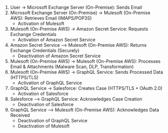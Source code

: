   1. User -> Microsoft Exchange Server (On-Premise): Sends Email
  2. Microsoft Exchange Server (On-Premise) -> Mulesoft (On-Premise AWS): Retrieves Email (IMAPS/POP3S)
     - Activation of Mulesoft
  3. Mulesoft (On-Premise AWS) -> Amazon Secret Service: Requests Exchange Credentials
     - Activation of Amazon Secret Service
  4. Amazon Secret Service --> Mulesoft (On-Premise AWS): Returns Exchange Credentials (Securely)
     - Deactivation of Amazon Secret Service
  5. Mulesoft (On-Premise AWS) -> Mulesoft (On-Premise AWS): Processes Email & Attachments (Malware Scan, DLP, Transformation)
  6. Mulesoft (On-Premise AWS) -> GraphQL Service: Sends Processed Data (HTTPS/TLS)
     - Activation of GraphQL Service
  7. GraphQL Service -> Salesforce: Creates Case (HTTPS/TLS + OAuth 2.0)
     - Activation of Salesforce
  8. Salesforce --> GraphQL Service: Acknowledges Case Creation
     - Deactivation of Salesforce
  9. GraphQL Service --> Mulesoft (On-Premise AWS): Acknowledges Data Received
     - Deactivation of GraphQL Service
     - Deactivation of Mulesoft
